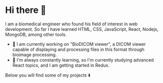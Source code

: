 # Hi there 👋

I am a biomedical engineer who found his field of interest in web development. So far I have learned HTML, CSS, JavaScript, React, Nodejs, MongoDB, among other tools.

- 🔭 I am currently working on "BioDICOM viewer", a DICOM viewer capable of displaying and processing files in this format through bioimage processing.
- 🌱 I'm always constantly learning, so I'm currently studying advanced React topics, and I am getting started in Redux.

Below you will find some of my projects ⬇️

